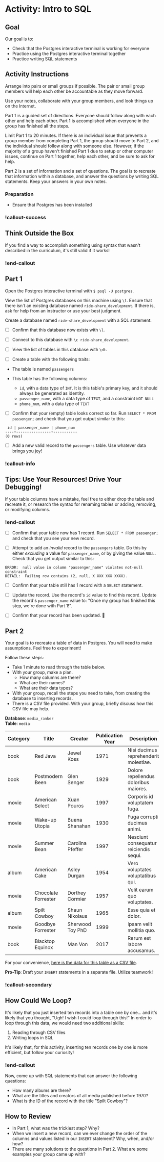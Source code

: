 # Activity: Intro to SQL

## Goal

Our goal is to:

- Check that the Postgres interactive terminal is working for everyone
- Practice using the Postgres interactive terminal together
- Practice writing SQL statements

## Activity Instructions

Arrange into pairs or small groups if possible. The pair or small group members will help each other be accountable as they move forward.

Use your notes, collaborate with your group members, and look things up on the Internet.

Part 1 is a guided set of directions. Everyone should follow along with each other and help each other. Part 1 is accomplished when everyone in the group has finished all the steps.

Limit Part 1 to 20 minutes. If there is an individual issue that prevents a group member from completing Part 1, the group should move to Part 2, and the individual should follow along with someone else. However, if the majority of a group haven't finished Part 1 due to setup or other computer issues, continue on Part 1 together, help each other, and be sure to ask for help.

Part 2 is a set of information and a set of questions. The goal is to recreate that information within a database, and answer the questions by writing SQL statements. Keep your answers in your own notes.

### Preparation

- Ensure that Postgres has been installed

### !callout-success

## Think Outside the Box

If you find a way to accomplish something using syntax that wasn't described in the curriculum, it's still valid if it works!

### !end-callout

## Part 1

Open the Postgres interactive terminal with `$ psql -U postgres`.

View the list of Postgres databases on this machine using `\l`. Ensure that there isn't an existing database named `ride-share_development`. If there is, ask for help from an instructor or use your best judgment.

Create a database named `ride-share_development` with a SQL statement.

<!--

TODO: Check in C16 to see if this would have been helpful

### !callout-info

## Take Care When Naming the Database
Be sure to use a hyphen in `ride-share` and an underscore before `development`. The name is specified this way to follow a naming convention that has two parts: a project name, and an environment.

<br />

When working on database projects, we often have test databases where active development is occurring, test databases, where data for running tests is stored, and production databases, where the live project data lives. By following the naming convention `project-name_environment`, we can keep our databases well-organized!

### !end-callout
 -->
- [ ] Confirm that this database now exists with `\l`.

- [ ] Connect to this database with `\c ride-share_development`.

- [ ] View the list of tables in this database with `\dt`.

- [ ] Create a table with the following traits:
- The table is named `passengers`
- This table has the following columns:

  - `id`, with a data type of `INT`. It is this table's primary key, and it should always be generated as identity.
  - `passenger_name`, with a data type of `TEXT`, and a constraint `NOT NULL`
  - `phone_num`, with a data type of `TEXT`

- [ ] Confirm that your (empty) table looks correct so far. Run `SELECT * FROM passenger;` and check that you get output similar to this:

```
 id | passenger_name | phone_num
----+----------------+-----------
(0 rows)
```

- [ ] Add a new valid record to the `passengers` table. Use whatever data brings you joy!

### !callout-info

## Tips: Use Your Resources! Drive Your Debugging!

If your table columns have a mistake, feel free to either drop the table and recreate it, or research the syntax for renaming tables or adding, removing, or modifying columns.

### !end-callout

- [ ] Confirm that your table now has 1 record. Run `SELECT * FROM passenger;` and check that you see your new record.

- [ ] Attempt to add an _invalid_ record to the `passengers` table. Do this by either _excluding_ a value for `passenger_name`, or by giving the value `NULL`. Check that you get output similar to this:

```
ERROR:  null value in column "passenger_name" violates not-null constraint
DETAIL:  Failing row contains (2, null, X XXX XXX XXXX).
```

- [ ] Confirm that your table still has 1 record with a `SELECT` statement.

- [ ] Update the record. Use the record's `id` value to find this record. Update the record's `passenger_name` value to: "Once my group has finished this step, we're done with Part 1!".

- [ ] Confirm that your record has been updated. 🙂

## Part 2

Your goal is to recreate a table of data in Postgres. You will need to make assumptions. Feel free to experiment!

Follow these steps:

- Take 1 minute to read through the table below.
- With your group, make a plan.
  - How many columns are there?
  - What are their names?
  - What are their data types?
- With your group, recall the steps you need to take, from creating the database to inserting records.
- There is a CSV file provided. With your group, briefly discuss how this CSV file may help.

<!-- Intentional double space on next line to break them -->

**Database**: `media_ranker`  
**Table**: `media`

| Category | Title               | Creator          | Publication Year | Description                            |
| -------- | ------------------- | ---------------- | ---------------- | -------------------------------------- |
| book     | Red Java            | Jewel Koss       | 1971             | Nisi ducimus reprehenderit molestiae.  |
| book     | Postmodern Been     | Glen Senger      | 1929             | Dolore repellendus doloribus maiores.  |
| movie    | American Select     | Xuan Pouros      | 1997             | Corporis id voluptatem fuga.           |
| movie    | Wake-up Utopia      | Buena Shanahan   | 1930             | Fuga corrupti ducimus animi.           |
| movie    | Summer Bean         | Carolina Pfeffer | 1997             | Nesciunt consequatur reiciendis sequi. |
| album    | American Cake       | Asley Durgan     | 1954             | Vero voluptates voluptatibus qui.      |
| movie    | Chocolate Forrester | Dorthey Cormier  | 1957             | Velit earum quo voluptates.            |
| album    | Spilt Cowboy        | Shaun Nikolaus   | 1965             | Esse quia et dolor.                    |
| movie    | Goodbye Forrester   | Sherwood Toy PhD | 1999             | Ipsam velit mollitia quo.              |
| book     | Blacktop Equinox    | Man Von          | 2017             | Rerum est labore accusamus.            |

<!-- TODO: Add absolute link for this -->

For your convenience, [here is the data for this table as a CSV file](../assets/intro-to-sql_activity-intro-to-sql_media.csv).

**Pro-Tip**: Draft your `INSERT` statements in a separate file. Utilize teamwork!

### !callout-secondary

## How Could We Loop?

It's likely that you just inserted ten records into a table one by one... and it's likely that you thought, "Ugh! I wish I could loop through this!" In order to loop through this data, we would need two additional skills:

1. Reading through CSV files
1. Writing loops in SQL

It's likely that, for this activity, inserting ten records one by one is more efficient, but follow your curiosity!

### !end-callout

Now, come up with SQL statements that can answer the following questions:

- How many albums are there?
- What are the titles and creators of all media published before 1970?
- What is the ID of the record with the title "Spilt Cowboy"?

## How to Review

- In Part 1, what was the trickiest step? Why?
- When we insert a new record, can we ever change the order of the columns and values listed in our `INSERT` statement? Why, when, and/or how?
- There are many solutions to the questions in Part 2. What are some examples your group came up with?
